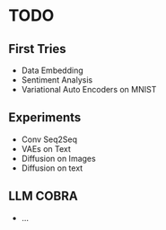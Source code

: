 # TODO

## First Tries
- Data Embedding 
- Sentiment Analysis
- Variational Auto Encoders on MNIST

## Experiments
- Conv Seq2Seq
- VAEs on Text
- Diffusion on Images
- Diffusion on text

## LLM COBRA
- ...